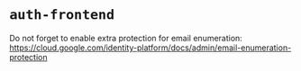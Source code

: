 # `auth-frontend`

Do not forget to enable extra protection for email enumeration:
https://cloud.google.com/identity-platform/docs/admin/email-enumeration-protection
